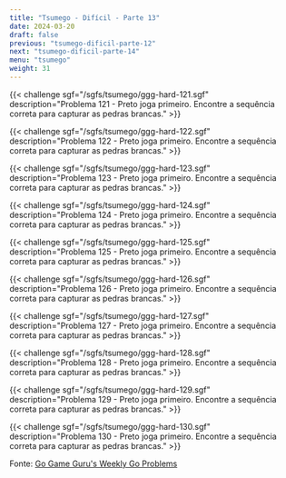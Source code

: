 ```yaml
---
title: "Tsumego - Difícil - Parte 13"
date: 2024-03-20
draft: false
previous: "tsumego-dificil-parte-12"
next: "tsumego-dificil-parte-14"
menu: "tsumego"
weight: 31
---
```


{{< challenge sgf="/sgfs/tsumego/ggg-hard-121.sgf" description="Problema 121 - Preto joga primeiro. Encontre a sequência correta para capturar as pedras brancas." >}}

{{< challenge sgf="/sgfs/tsumego/ggg-hard-122.sgf" description="Problema 122 - Preto joga primeiro. Encontre a sequência correta para capturar as pedras brancas." >}}

{{< challenge sgf="/sgfs/tsumego/ggg-hard-123.sgf" description="Problema 123 - Preto joga primeiro. Encontre a sequência correta para capturar as pedras brancas." >}}

{{< challenge sgf="/sgfs/tsumego/ggg-hard-124.sgf" description="Problema 124 - Preto joga primeiro. Encontre a sequência correta para capturar as pedras brancas." >}}

{{< challenge sgf="/sgfs/tsumego/ggg-hard-125.sgf" description="Problema 125 - Preto joga primeiro. Encontre a sequência correta para capturar as pedras brancas." >}}

{{< challenge sgf="/sgfs/tsumego/ggg-hard-126.sgf" description="Problema 126 - Preto joga primeiro. Encontre a sequência correta para capturar as pedras brancas." >}}

{{< challenge sgf="/sgfs/tsumego/ggg-hard-127.sgf" description="Problema 127 - Preto joga primeiro. Encontre a sequência correta para capturar as pedras brancas." >}}

{{< challenge sgf="/sgfs/tsumego/ggg-hard-128.sgf" description="Problema 128 - Preto joga primeiro. Encontre a sequência correta para capturar as pedras brancas." >}}

{{< challenge sgf="/sgfs/tsumego/ggg-hard-129.sgf" description="Problema 129 - Preto joga primeiro. Encontre a sequência correta para capturar as pedras brancas." >}}

{{< challenge sgf="/sgfs/tsumego/ggg-hard-130.sgf" description="Problema 130 - Preto joga primeiro. Encontre a sequência correta para capturar as pedras brancas." >}}

Fonte: [Go Game Guru's Weekly Go Problems](https://github.com/gogameguru/go-problems)